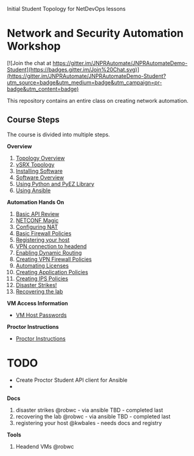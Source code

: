 Initial Student Topology for NetDevOps lessons

Network and Security Automation Workshop
========================================

[![Join the chat at https://gitter.im/JNPRAutomate/JNPRAutomateDemo-Student](https://badges.gitter.im/Join%20Chat.svg)](https://gitter.im/JNPRAutomate/JNPRAutomateDemo-Student?utm_source=badge&utm_medium=badge&utm_campaign=pr-badge&utm_content=badge)

This repository contains an entire class on creating network automation.

Course Steps
------------

The course is divided into multiple steps.

**Overview**

1.	[Topology Overview](https://github.com/JNPRAutomate/JNPRAutomateDemo-Student/blob/master/docs/topologyoverview.md)
2.	[vSRX Topology](https://github.com/JNPRAutomate/JNPRAutomateDemo-Student/blob/master/docs/vsrxconfiguration.md)
3.	[Installing Software](https://github.com/JNPRAutomate/JNPRAutomateDemo-Student/blob/master/docs/installingsoftware.md)
4.	[Software Overview](https://github.com/JNPRAutomate/JNPRAutomateDemo-Student/blob/master/docs/softwareoverview.md)
5.	[Using Python and PyEZ Library](https://github.com/JNPRAutomate/JNPRAutomateDemo-Student/blob/master/docs/usingpyezlibrary.md)
6.	[Using Ansible](https://github.com/JNPRAutomate/JNPRAutomateDemo-Student/blob/master/docs/usingansible.md)

**Automation Hands On**

1.	[Basic API Review](https://github.com/JNPRAutomate/JNPRAutomateDemo-Student/blob/master/docs/basicapireview.md)
2.	[NETCONF Magic](https://github.com/JNPRAutomate/JNPRAutomateDemo-Student/blob/master/docs/netconfmagic.md)
3.	[Configuring NAT](https://github.com/JNPRAutomate/JNPRAutomateDemo-Student/blob/master/docs/configuringnat.md)
4.	[Basic Firewall Policies](https://github.com/JNPRAutomate/JNPRAutomateDemo-Student/blob/master/docs/basicfwpolicies.md)
5.	[Registering your host](https://github.com/JNPRAutomate/JNPRAutomateDemo-Student/blob/master/docs/registeringyourhost.md)
6.	[VPN connection to headend](https://github.com/JNPRAutomate/JNPRAutomateDemo-Student/blob/master/docs/vpnconnectiontoheadend.md)
7.	[Enabling Dynamic Routing](https://github.com/JNPRAutomate/JNPRAutomateDemo-Student/blob/master/docs/enablingdynamicrouting.md)
8.	[Creating VPN Firewall Policies](https://github.com/JNPRAutomate/JNPRAutomateDemo-Student/blob/master/docs/creatingfwpolicies.md)
9.	[Automating Licenses](https://github.com/JNPRAutomate/JNPRAutomateDemo-Student/blob/master/docs/automatinglicense.md)
10.	[Creating Application Policies](https://github.com/JNPRAutomate/JNPRAutomateDemo-Student/blob/master/docs/creatingapppolicies.md)
11.	[Creating IPS Policies](https://github.com/JNPRAutomate/JNPRAutomateDemo-Student/blob/master/docs/creatingipspolicies.md)
12.	[Disaster Strikes!](https://github.com/JNPRAutomate/JNPRAutomateDemo-Student/blob/master/docs/disasterstrikes.md)
13.	[Recovering the lab](https://github.com/JNPRAutomate/JNPRAutomateDemo-Student/blob/master/docs/recoveringthelab.md)

**VM Access Information**

-	[VM Host Passwords](https://github.com/JNPRAutomate/JNPRAutomateDemo-Student/blob/master/docs/vmpasswords.md)

**Proctor Instructions**

-	[Proctor Instructions](https://github.com/JNPRAutomate/JNPRAutomateDemo-Student/blob/master/docs/proctorconfiguration.md)

TODO
====
- Create Proctor Student API client for Ansible
- 
**Docs**

1.	disaster strikes @robwc - via ansible TBD - completed last
2.	recovering the lab @robwc - via ansible TBD - completed last
3.	registering your host @kwbales - needs docs and registry

**Tools**

1.	Headend VMs @robwc
